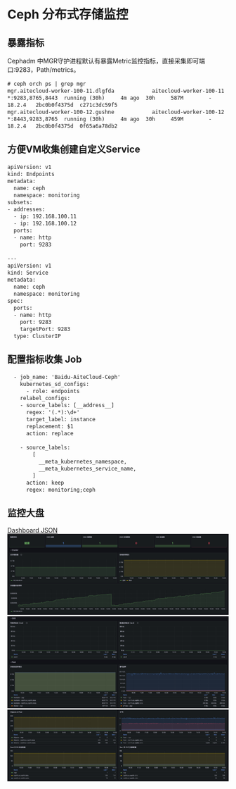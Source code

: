 # Ceph 分布式存储监控

## 暴露指标
Cephadm 中MGR守护进程默认有暴露Metric监控指标，直接采集即可端口:9283，Path/metrics。
```
# ceph orch ps | grep mgr
mgr.aitecloud-worker-100-11.dlgfda            aitecloud-worker-100-11  *:9283,8765,8443  running (30h)     4m ago  30h     587M        -  18.2.4   2bc0b0f4375d  c271c3dc59f5  
mgr.aitecloud-worker-100-12.gushne            aitecloud-worker-100-12  *:8443,9283,8765  running (30h)     4m ago  30h     459M        -  18.2.4   2bc0b0f4375d  0f65a6a78db2  

```

## 方便VM收集创建自定义Service
``` 
apiVersion: v1
kind: Endpoints
metadata:
  name: ceph
  namespace: monitoring
subsets:
- addresses:
  - ip: 192.168.100.11
  - ip: 192.168.100.12
  ports:
  - name: http
    port: 9283

---
apiVersion: v1
kind: Service
metadata:
  name: ceph
  namespace: monitoring
spec:
  ports:
  - name: http
    port: 9283
    targetPort: 9283
  type: ClusterIP
```

## 配置指标收集 Job
``` 
  - job_name: 'Baidu-AiteCloud-Ceph'
    kubernetes_sd_configs:
      - role: endpoints
    relabel_configs:
    - source_labels: [__address__]
      regex: '(.*):\d+'
      target_label: instance
      replacement: $1
      action: replace

    - source_labels:
        [
          __meta_kubernetes_namespace,
          __meta_kubernetes_service_name,
        ]
      action: keep
      regex: monitoring;ceph
```

## 监控大盘
[Dashboard JSON](../Dashboard/ceph.json)
![img.png](img/ceph-img.png)
![img_1.png](img/ceph-img_1.png)
![img_2.png](img/ceph-img_2.png)